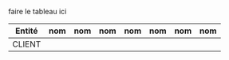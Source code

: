faire le tableau ici

| Entité         |nom              |nom              |nom           |nom           |nom          |nom          |nom
|-------------|-----------------|-----------------|--------------|--------------|-------------|-------------|-----
|CLIENT
